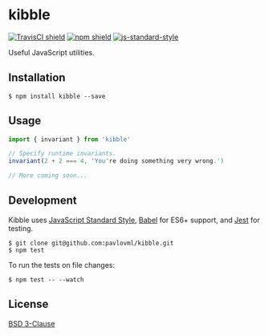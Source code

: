 # kibble

[![TravisCI shield](https://img.shields.io/travis/pavlovml/kibble.svg)](https://travis-ci.org/pavlovml/kibble) [![npm shield](https://img.shields.io/npm/v/kibble.svg)](https://www.npmjs.com/package/kibble) [![js-standard-style](https://img.shields.io/badge/code%20style-standard-brightgreen.svg?style=flat)](http://standardjs.com/)

Useful JavaScript utilities.

## Installation

    $ npm install kibble --save

## Usage

```javascript
import { invariant } from 'kibble'

// Specify runtime invariants.
invariant(2 + 2 === 4, 'You're doing something very wrong.')

// More coming soon...
```

## Development

Kibble uses [JavaScript Standard Style](https://github.com/feross/standard), [Babel](https://babeljs.io/) for ES6+ support, and [Jest](http://facebook.github.io/jest/) for testing.

    $ git clone git@github.com:pavlovml/kibble.git
    $ npm test

To run the tests on file changes:

    $ npm test -- --watch

## License

[BSD 3-Clause](https://github.com/pavlovml/kibble/blob/master/LICENSE)
